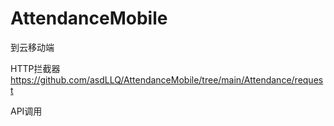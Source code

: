 # AttendanceMobile
到云移动端

HTTP拦截器 https://github.com/asdLLQ/AttendanceMobile/tree/main/Attendance/request

API调用 

